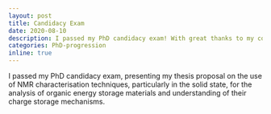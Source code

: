 ```yaml
---
layout: post
title: Candidacy Exam
date: 2020-08-10
description: I passed my PhD candidacy exam! With great thanks to my committee: Prof. Alex Couzis, Prof. Ruth Stark, Prof. George John, Prof. Elizabeth Biddinger, and my advisor Prof. Robert Messinger.
categories: PhD-progression
inline: true
---
```


I passed my PhD candidacy exam, presenting my thesis proposal on the use of NMR characterisation techniques, particularly in the solid state, for the analysis of organic energy storage materials and understanding of their charge storage mechanisms.
